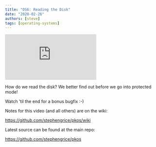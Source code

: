 ```yaml
---
title: "OS6: Reading the Disk"
date: "2020-02-26"
authors: [steve]
tags: [operating-systems]
---
```


<iframe className="youtube-video-player" src="https://www.youtube.com/embed/mktENQzbm6k" title="YouTube video player" frameBorder="0" allow="accelerometer; autoplay; clipboard-write; encrypted-media; gyroscope; picture-in-picture" allowFullScreen></iframe>

How do we read the disk? We better find out before we go into protected mode!

Watch 'til the end for a bonus bugfix :-)

<!--truncate-->

Notes for this video (and all others) are on the wiki:

<https://github.com/stephengrice/pkos/wiki>

Latest source can be found at the main repo:

<https://github.com/stephengrice/pkos>
